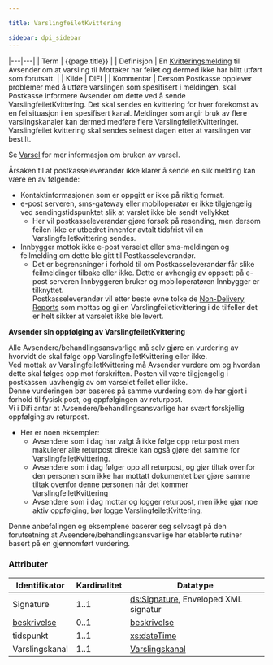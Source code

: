 ```yaml
---

title: VarslingfeiletKvittering  

sidebar: dpi_sidebar
---
```


|---|---|
| Term          | {{page.title}} |
| Definisjon    | En [Kvitteringsmelding]({{site.baseurl}}/docs/resources/begrep/sikkerDigitalPost/meldinger/KvitteringsMelding) til Avsender om at varsling til Mottaker har feilet og dermed ikke har blitt utført som forutsatt. |
| Kilde         | DIFI |
| Kommentar     | Dersom Postkasse opplever problemer med å utføre varslingen som spesifisert i meldingen, skal Postkasse informere Avsender om dette ved å sende VarslingfeiletKvittering. Det skal sendes en kvittering for hver forekomst av en feilsituasjon i en spesifisert kanal. Meldinger som angir bruk av flere varslingskanaler kan dermed medføre flere VarslingfeiletKvitteringer. Varslingfeilet kvittering skal sendes seinest dagen etter at varslingen var bestilt. 

Se [Varsel]({{site.baseurl}}/docs/resources/begrep/sikkerDigitalPost/begrep/Varsler) for mer informasjon om bruken av varsel.

Årsaken til at postkasseleverandør ikke klarer å sende en slik melding
kan være en av følgende:

  - Kontaktinformasjonen som er oppgitt er ikke på riktig format.
  - e-post serveren, sms-gateway eller mobiloperatør er ikke
    tilgjengelig ved sendingstidspunktet slik at varslet ikke ble sendt
    vellykket
      - Her vil postkasseleverandør gjøre forsøk på resending, men
        dersom feilen ikke er utbedret innenfor avtalt tidsfrist vil en
        Varslingfeiletkvittering sendes.
  - Innbygger mottok ikke e-post varselet eller sms-meldingen og
    feilmelding om dette ble gitt til Postkasseleverandør.
      - Det er begrensninger i forhold til om Postkasseleverandør får
        slike feilmeldinger tilbake eller ikke. Dette er avhengig av
        oppsett på e-post serveren Innbyggeren bruker og mobiloperatøren
        Innbygger er tilknyttet.  
        Postkasseleverandør vil etter beste evne tolke de [Non-Delivery
        Reports](http://en.wikipedia.org/wiki/Bounce_message) som mottas
        og gi en Varslingfeiletkvittering i de tilfeller det er helt
        sikker at varselet ikke ble levert.

**Avsender sin oppfølging av VarslingfeiletKvittering**

Alle Avsendere/behandlingsansvarlige må selv gjøre en vurdering av
hvorvidt de skal følge opp VarslingfeiletKvittering eller ikke.  
Ved mottak av VarslingfeiletKvittering må Avsender vurdere om og hvordan
dette skal følges opp mot forskriften. Posten vil være tilgjengelig i
postkassen uavhengig av om varselet feilet eller ikke.  
Denne vurderingen bør baseres på samme vurdering som de har gjort i
forhold til fysisk post, og oppfølgingen av returpost.  
Vi i Difi antar at Avsendere/behandlingsansvarlige har svært forskjellig
oppfølging av returpost.

  - Her er noen eksempler:
      - Avsendere som i dag har valgt å ikke følge opp returpost men
        makulerer alle returpost direkte kan også gjøre det samme for
        VarslingfeiletKvittering.
      - Avsendere som i dag følger opp all returpost, og gjør tiltak
        ovenfor den personen som ikke har mottatt dokumentet bør gjøre
        samme tiltak ovenfor denne personen når det kommer
        VarslingfeiletKvittering
      - Avsendere som i dag mottar og logger returpost, men ikke gjør
        noe aktiv oppfølging, bør logge VarslingfeiletKvittering.

Denne anbefalingen og eksemplene baserer seg selvsagt på den
forutsetning at Avsendere/behandlingsansvarlige har etablerte rutiner
basert på en gjennomført vurdering.

### Attributer

| Identifikator | Kardinalitet | Datatype |
| --- | --- | --- |
| Signature | 1..1 | [ds:Signature](https://www.oasis-open.org/committees/download.php/21256/wss-v1.1-spec-errata-os-SOAPMessageSecurity.htm#_Toc118717148), Enveloped XML signatur |
| [beskrivelse]({{site.baseurl}}/docs/resources/begrep/sikkerDigitalPost/begrep/beskrivelse) | 0..1 | [beskrivelse]({{site.baseurl}}/docs/resources/begrep/sikkerDigitalPost/begrep/beskrivelse) |
| tidspunkt | 1..1 | [xs:dateTime](http://www.w3.org/TR/xmlschema-2/#dateTime) |
| Varslingskanal | 1..1 | [Varslingskanal]({{site.baseurl}}/docs/resources/begrep/sikkerDigitalPost/begrep/varslingskanal) |
